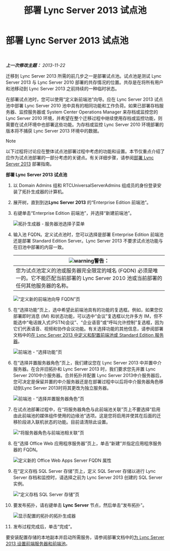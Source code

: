﻿---
title: 部署 Lync Server 2013 试点池
TOCTitle: 部署 Lync Server 2013 试点池
ms:assetid: a81aba1e-e636-434b-8c56-4150435bb55d
ms:mtpsurl: https://technet.microsoft.com/zh-cn/library/JJ205144(v=OCS.15)
ms:contentKeyID: 49313857
ms.date: 05/19/2016
mtps_version: v=OCS.15
ms.translationtype: HT
---

# 部署 Lync Server 2013 试点池

 

_**上一次修改主题：** 2013-11-22_

迁移到 Lync Server 2013 所需的前几步之一是部署试点池。试点池是测试 Lync Server 2013 与 Lync Server 2010 部署的共存情况的位置。共存是在将所有用户和池移动到 Lync Server 2013 之前持续的一种临时状态。

在部署试点池时，您可以使用“定义新前端池”向导。应在 Lync Server 2013 试点池中部署 Lync Server 2010 池中具有的相同功能和工作负荷。如果已部署存档服务器、监控服务器或 System Center Operations Manager 来存档或监控您的 Lync Server 2010 环境，并希望在整个迁移过程中继续使用存档或监控功能，则需要在试点环境中也部署这些功能。为存档或监控 Lync Server 2010 环境部署的版本将不捕获 Lync Server 2013 环境中的数据。

> [!NOTE]  
> 以下过程将讨论应在整体试点池部署过程中考虑的功能和设置。本节仅重点介绍了应作为试点池部署的一部分考虑的关键点。有关详细步骤，请参阅<a href="lync-server-2013-deploying-lync-server.md">部署 Lync Server 2013</a> 部署指南。



**部署 Lync Server 2013 试点池**

1.  以 Domain Admins 组和 RTCUniversalServerAdmins 组成员的身份登录安装了拓扑生成器的计算机。

2.  展开树，直到到达**Lync Server 2013** 的“Enterprise Edition 前端池”。

3.  右键单击“Enterprise Edition 前端池”，并选择“新建前端池”。
    
    ![拓扑生成器 - 服务器池选择子菜单](images/JJ205144.c2feed27-3418-42a6-a254-76e83607db9c(OCS.15).jpg "拓扑生成器 - 服务器池选择子菜单")

4.  输入池 FQDN。定义试点池时，您可以选择是部署 Enterprise Edition 前端池还是部署 Standard Edition Server。Lync Server 2013 不要求试点池功能与在旧池中部署的内容一致。
    
    <table>
    <thead>
    <tr class="header">
    <th><img src="images/JJ656815.warning(OCS.15).gif" title="warning" alt="warning" />警告：</th>
    </tr>
    </thead>
    <tbody>
    <tr class="odd">
    <td>您为试点池定义的池或服务器完全限定的域名 (FQDN) 必须是唯一的。它不能匹配当前部署的 Lync Server 2010 池或当前部署的任何其他服务器的名称。</td>
    </tr>
    </tbody>
    </table>
    
    ![“定义新的前端池向导 FQDN”页](images/JJ205144.c5fd138c-e75a-413a-827f-b1461c996d40(OCS.15).jpg "“定义新的前端池向导 FQDN”页")

5.  在“选择功能”页上，选中希望此前端池具有的功能的复选框。例如，如果您仅部署即时消息 (IM) 和状态功能，可以选中“会议”复选框以允许多方 IM，但不能选中“电话拨入式(PSTN)会议”、“企业语音”或“呼叫允许控制”复选框，因为它们代表语音、视频和协作会议功能。有关选择功能的其他信息，请参阅部署文档中的[在 Lync Server 2013 中定义和配置前端池或 Standard Edition 服务器](lync-server-2013-define-and-configure-a-front-end-pool-or-standard-edition-server.md)。
    
    ![前端池 - “选择功能”页](images/JJ205144.5c3f3ff9-6e17-4d66-9b13-3bd55b38246b(OCS.15).jpg "前端池 - “选择功能”页")

6.  在“选择并置服务器角色”页上，我们建议您在 Lync Server 2013 中并置中介服务器。在合并旧拓扑和 Lync Server 2013 时，我们要求您先并置 Lync Server 2010中介服务器。合并拓扑并配置 Lync Server 2013中介服务器后，您可决定是保留并置的中介服务器还是在部署过程中以后将中介服务器角色移动到Lync Server 2013时将其更改为独立服务器。
    
    ![前端池 - “选择并置服务器角色”页](images/JJ205144.e00b7eba-010b-44ed-b0a6-6ab3e534fb8c(OCS.15).jpg "前端池 - “选择并置服务器角色”页")

7.  在试点池部署过程中，在“将服务器角色与此前端池关联”页上不要选择“启用由此前端池的媒体组件使用的边缘池”选项。这是您将启用并使其在后面的迁移阶段进入联机状态的功能。目前请清除此设置。
    
    ![“将服务器角色与前端池相关联”页](images/JJ205144.2d95a798-ad76-4dad-9392-ce41f4d938d1(OCS.15).jpg "“将服务器角色与前端池相关联”页")

8.  在“选择 Office Web 应用程序服务器”页上，单击“新建”并指定应用程序服务器的 FQDN。
    
    ![定义新的 Office Web Apps Server FQDN 属性](images/JJ205144.25c6b455-f1b8-4326-a569-6e338153d398(OCS.15).jpg "定义新的 Office Web Apps Server FQDN 属性")

9.  在“定义存档 SQL Server 存储”页上，定义 SQL Server 存储以进行 Lync Server 存档和监控时，请选择之前为 Lync Server 2013 创建的 SQL Server 实例。
    
    ![“定义存档 SQL Server 存储”页](images/JJ205144.0f76f1dc-d0d7-42a0-aea3-400b8e1f35cd(OCS.15).jpg "“定义存档 SQL Server 存储”页")

10. 要发布拓扑，请右键单击 **Lync Server** 节点，然后单击“发布拓扑”。
    
    ![显示配置的拓扑的拓扑生成器](images/JJ205144.c3eafa20-159e-4355-a23d-9f72aeb26037(OCS.15).jpg "显示配置的拓扑的拓扑生成器")

11. 发布过程完成后，单击“完成”。

要安装配置存储的本地副本并启动所需服务，请参阅部署文档中的[为 Lync Server 2013 设置前端服务器和前端池](lync-server-2013-setting-up-front-end-servers-and-front-end-pools.md)。


